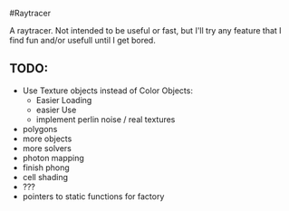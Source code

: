 #Raytracer

A raytracer.
Not intended to be useful or fast, but I'll try any feature that I find fun
and/or usefull until I get bored.

## TODO:
* Use Texture objects instead of Color Objects:
    * Easier Loading
    * easier Use
    * implement perlin noise / real textures
* polygons
* more objects
* more solvers
* photon mapping
* finish phong
* cell shading
* ???
* pointers to static functions for factory
